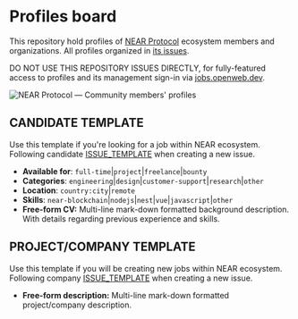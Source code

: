 # Profiles board

This repository hold profiles of [NEAR Protocol](https://near.org) ecosystem members and organizations. All profiles organized in [its issues](https://github.com/veliovgroup/profiles/issues).

DO NOT USE THIS REPOSITORY ISSUES DIRECTLY, for fully-featured access to profiles and its management sign-in via [jobs.openweb.dev](https://jobs.openweb.dev/).

![NEAR Protocol — Community members' profiles](https://jobs.openweb.dev/images/profiles-1280x640.png)

## CANDIDATE TEMPLATE

Use this template if you're looking for a job within NEAR ecosystem. Following candidate [ISSUE_TEMPLATE](https://github.com/veliovgroup/profiles/blob/main/.github/ISSUE_TEMPLATE/candidate-profile.md) when creating a new issue.

- __Available for__: `full-time`|`project`|`freelance`|`bounty`
- __Categories__: `engineering`|`design`|`customer-support`|`research`|`other`
- __Location__: `country:city`|`remote`
- __Skills__: `near-blockchain`|`nodejs`|`nest`|`vue`|`javascript`|`other`
- __Free-form CV:__ Multi-line mark-down formatted background description.
With details regarding previous experience and skills.

## PROJECT/COMPANY TEMPLATE

Use this template if you will be creating new jobs within NEAR ecosystem. Following company [ISSUE_TEMPLATE](https://github.com/veliovgroup/profiles/blob/main/.github/ISSUE_TEMPLATE/company-project-profile.md) when creating a new issue.

- __Free-form description:__ Multi-line mark-down formatted project/company description.

